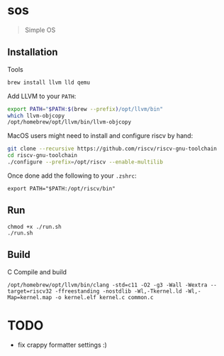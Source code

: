 # sos

> Simple OS

## Installation

Tools

```bash
brew install llvm lld qemu
```

Add LLVM to your `PATH`:

```bash
export PATH="$PATH:$(brew --prefix)/opt/llvm/bin"
which llvm-objcopy
/opt/homebrew/opt/llvm/bin/llvm-objcopy
```

MacOS users might need to install and configure riscv by hand:

```bash
git clone --recursive https://github.com/riscv/riscv-gnu-toolchain
cd riscv-gnu-toolchain
./configure --prefix=/opt/riscv --enable-multilib
```

Once done add the following to your `.zshrc`:

```
export PATH="$PATH:/opt/riscv/bin"
```

## Run

```
chmod +x ./run.sh
./run.sh
```

## Build

C Compile and build

```
/opt/homebrew/opt/llvm/bin/clang -std=c11 -O2 -g3 -Wall -Wextra --target=riscv32 -ffreestanding -nostdlib -Wl,-Tkernel.ld -Wl,-Map=kernel.map -o kernel.elf kernel.c common.c
```

# TODO

- fix crappy formatter settings :)
